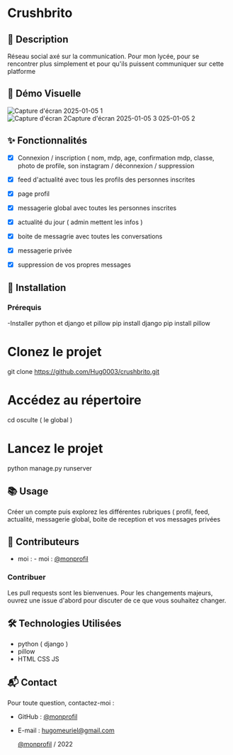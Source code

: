 # Crushbrito
## 📄 Description
Réseau social axé sur la communication. Pour mon lycée, pour se rencontrer plus simplement et pour qu'ils puissent communiquer sur cette platforme

## 🎥 Démo Visuelle
![Capture d'écran 2025-01-05 1](https://github.com/user-attachments/assets/b67dba6c-e5c4-47d1-8212-a65df37ca140)
![Capture d'écran 2![Capture d'écran 2025-01-05 3](https://github.com/user-attachments/assets/a90e5fd8-6921-469d-bd20-6f838b69e760)
025-01-05 2](https://github.com/user-attachments/assets/d7653f56-4702-489b-89f9-75d98382a665)


## ✨ Fonctionnalités
- [x] Connexion / inscription ( nom, mdp, age, confirmation mdp, classe, photo de profile, son instagram / déconnexion / suppression 
- [x] feed d'actualité avec tous les profils des personnes inscrites 
- [x] page profil
- [x] messagerie global avec toutes les personnes inscrites
- [x] actualité du jour ( admin mettent les infos )
- [x] boite de messagrie avec toutes les conversations
- [x] messagerie privée
- [x] suppression de vos propres messages 


## 🚀 Installation
### Prérequis
-Installer python et django et pillow
pip install django
pip install pillow

# Clonez le projet
git clone https://github.com/Hug0003/crushbrito.git

# Accédez au répertoire
cd osculte ( le global )

# Lancez le projet
python manage.py runserver

## 📚 Usage
Créer un compte puis explorez les différentes rubriques ( profil, feed, actualité, messagerie global, boite de reception et vos messages privées

## 👥 Contributeurs
- moi : - moi : [@monprofil](https://github.com/Hug0003)  

### Contribuer
Les pull requests sont les bienvenues. Pour les changements majeurs, ouvrez une issue d'abord pour discuter de ce que vous souhaitez changer.  

## 🛠️ Technologies Utilisées
- python ( django )
- pillow
- HTML CSS JS  

## 📬 Contact

Pour toute question, contactez-moi :  
- GitHub : [@monprofil](https://github.com/Hug0003)  
- E-mail : hugomeuriel@gmail.com

  [@monprofil](https://github.com/Hug0003)  / 2022

